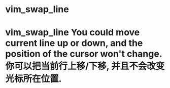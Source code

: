 # vim_swap_line
# vim_swap_line You could move current line up or down, and the position of the cursor won't change.  你可以把当前行上移/下移, 并且不会改变光标所在位置.
